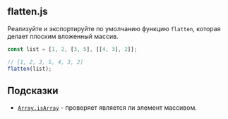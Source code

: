 ## flatten.js

Реализуйте и экспортируйте по умолчанию функцию `flatten`, которая делает плоским вложенный массив.

```js
const list = [1, 2, [3, 5], [[4, 3], 2]];

// [1, 2, 3, 5, 4, 3, 2]
flatten(list);
```

## Подсказки

* [`Array.isArray`](https://developer.mozilla.org/en-US/docs/Web/JavaScript/Reference/Global_Objects/Array/isArray) - проверяет является ли элемент массивом.
